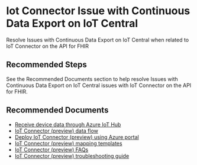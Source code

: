 <properties
  pagetitle="Iot Connector Issue with Continuous Data Export on IoT Central"
  service=""
  resource=""
  ms.author="johnnyc"
  selfhelptype="Generic"
  supporttopicids="32742779"
  productpesids="16674"
  cloudenvironments="public"
  articleid="ecc83130-88c0-4e16-a031-bde93c0b5522"
  ownershipid="API_FHIR_Health_Eng" />
# Iot Connector Issue with Continuous Data Export on IoT Central

Resolve Issues with Continuous Data Export on IoT Central when related to IoT Connector on the API for FHIR

## **Recommended Steps**

See the Recommended Documents section to help resolve Issues with Continuous Data Export on IoT Central issues with IoT Connector on the API for FHIR.

## **Recommended Documents**

* [Receive device data through Azure IoT Hub](https://docs.microsoft.com/azure/healthcare-apis/device-data-through-iot-hub)
* [IoT Connector (preview) data flow](https://docs.microsoft.com/azure/healthcare-apis/iot-data-flow)
* [Deploy IoT Connector (preview) using Azure portal](https://docs.microsoft.com/azure/healthcare-apis/iot-fhir-portal-quickstart)
* [IoT Connector (preview) mapping templates](https://docs.microsoft.com/azure/healthcare-apis/iot-mapping-templates)
* [IoT Connector (preview) FAQs](https://docs.microsoft.com/azure/healthcare-apis/fhir-faq#iot-connector-preview)
* [IoT Connector (preview) troubleshooting guide](https://docs.microsoft.com/azure/healthcare-apis/iot-troubleshoot-guide)
